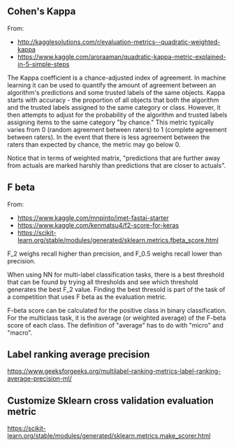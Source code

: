 ## Cohen's Kappa

From:

- http://kagglesolutions.com/r/evaluation-metrics--quadratic-weighted-kappa
- https://www.kaggle.com/aroraaman/quadratic-kappa-metric-explained-in-5-simple-steps

The Kappa coefficient is a chance-adjusted index of agreement. In machine learning it can be used to quantify the amount of agreement between an algorithm's predictions and some trusted labels of the same objects. Kappa starts with accuracy - the proportion of all objects that both the algorithm and the trusted labels assigned to the same category or class. However, it then attempts to adjust for the probability of the algorithm and trusted labels assigning items to the same category "by chance." This metric typically varies from 0 (random agreement between raters) to 1 (complete agreement between raters). In the event that there is less agreement between the raters than expected by chance, the metric may go below 0.

Notice that in terms of weighted matrix, "predictions that are further away from actuals are marked harshly than predictions that are closer to actuals".

## F beta

From: 

- https://www.kaggle.com/mnpinto/imet-fastai-starter
- https://www.kaggle.com/kenmatsu4/f2-score-for-keras
- https://scikit-learn.org/stable/modules/generated/sklearn.metrics.fbeta_score.html

F_2 weighs recall higher than precision, and F_0.5 weighs recall lower than precision.

When using NN for multi-label classification tasks, there is a best threshold that can be found by trying all thresholds and see which threshold generates the best F_2 value. Finding the best thresold is part of the task of a competition that uses F beta as the evaluation metric.

F-beta score can be calculated for the positive class in binary classification. For the multiclass task, it is the average (or weighted average) of the F-beta score of each class. The definition of "average" has to do with "micro" and "macro".

## Label ranking average precision

https://www.geeksforgeeks.org/multilabel-ranking-metrics-label-ranking-average-precision-ml/

## Customize Sklearn cross validation evaluation metric

https://scikit-learn.org/stable/modules/generated/sklearn.metrics.make_scorer.html
